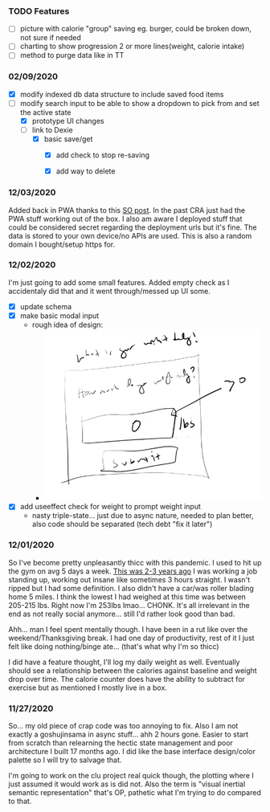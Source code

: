 ### TODO Features
- [ ] picture with calorie "group" saving eg. burger, could be broken down, not sure if needed
- [ ] charting to show progression 2 or more lines(weight, calorie intake)
- [ ] method to purge data like in TT

### 02/09/2020
- [x] modify indexed db data structure to include saved food items
- [ ] modify search input to be able to show a dropdown to pick from and set the active state
  - [x] prototype UI changes
  - [ ] link to Dexie
    - [x] basic save/get
      - [x] add check to stop re-saving
      - [x] add way to delete 


### 12/03/2020
Added back in PWA thanks to this [SO post](https://stackoverflow.com/questions/56122942/create-react-app-service-worker-not-functioning).
In the past CRA just had the PWA stuff working out of the box.
I also am aware I deployed stuff that could be considered secret regarding the deployment urls but it's fine.
The data is stored to your own device/no APIs are used. This is also a random domain I bought/setup https for.

### 12/02/2020
I'm just going to add some small features. Added empty check as I accidentaly did that and it went through/messed up UI some.
- [x] update schema
- [x] make basic modal input
  - rough idea of design:
    - ![weight input design](./repo-images/weight-modal.PNG)
- [x] add useeffect check for weight to prompt weight input
  - nasty triple-state... just due to async nature, needed to plan better, also code should be separated (tech debt "fix it later")
### 12/01/2020
So I've become pretty unpleasantly thicc with this pandemic. I used to hit up the gym on avg 5 days a week. [This was 2-3 years ago](https://i.imgur.com/9ltGrAZ.png) I was working a job standing up, working out insane like sometimes 3 hours straight. I wasn't ripped but I had some definition. I also didn't have a car/was roller blading home 5 miles. I think the lowest I had weighed at this time was between 205-215 lbs. Right now I'm 253lbs lmao... CHONK. It's all irrelevant in the end as not really social anymore... still I'd rather look good than bad.

Ahh... man I feel spent mentally though. I have been in a rut like over the weekend/Thanksgiving break. I had one day of productivity, rest of it I just felt like doing nothing/binge ate... (that's what why I'm so thicc)

I did have a feature thought, I'll log my daily weight as well. Eventually should see a relationship between the calories against baseline and weight drop over time. The calorie counter does have the ability to subtract for exercise but as mentioned I mostly live in a box.

### 11/27/2020
So... my old piece of crap code was too annoying to fix.
Also I am not exactly a goshujinsama in async stuff... ahh 2 hours gone.
Easier to start from scratch than relearning the hectic state management and poor architecture I built 17 months ago.
I did like the base interface design/color palette so I will try to salvage that.

I'm going to work on the clu project real quick though, the plotting where I just assumed it would work as is did not.
Also the term is "visual inertial semantic representation" that's OP, pathetic what I'm trying to do compared to that.